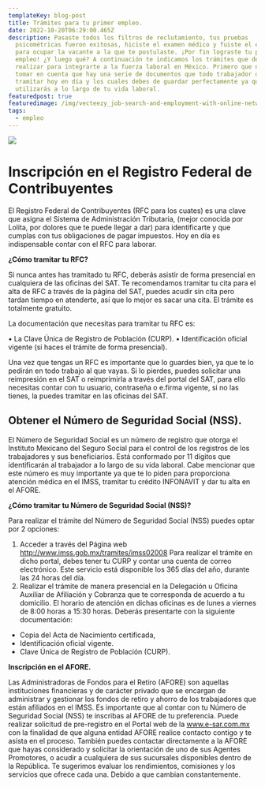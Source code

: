 ```yaml
---
templateKey: blog-post
title: Trámites para tu primer empleo.
date: 2022-10-20T06:29:00.465Z
description: Pasaste todos los filtros de reclutamiento, tus pruebas
  psicométricas fueron exitosas, hiciste el examen médico y fuiste el elegido
  para ocupar la vacante a la que te postulaste. ¡Por fin lograste tu primer
  empleo! ¿Y luego qué? A continuación te indicamos los trámites que debes
  realizar para integrarte a la fuerza laboral en México. Primero que nada debes
  tomar en cuenta que hay una serie de documentos que todo trabajador debe
  tramitar hoy en día y los cuales debes de guardar perfectamente ya que los
  utilizarás a lo largo de tu vida laboral.
featuredpost: true
featuredimage: /img/vecteezy_job-search-and-employment-with-online-networking-technology_10146454_713.jpg
tags:
  - empleo
---
```

![](/img/vecteezy_job-search-and-employment-with-online-networking-technology_10146454_713.jpg)



# **Inscripción en el Registro Federal de Contribuyentes**

El Registro Federal de Contribuyentes (RFC para los cuates) es una clave que asigna el Sistema de Administración Tributaria, (mejor conocida por Lolita, por dolores que te puede llegar a dar) para identificarte y que cumplas con tus obligaciones de pagar impuestos. Hoy en día es indispensable contar con el RFC para laborar.

**¿Cómo tramitar tu RFC?**

Si nunca antes has tramitado tu RFC, deberás asistir de forma presencial en cualquiera de las oficinas del SAT. Te recomendamos tramitar tu cita para el alta de RFC a través de la página del SAT, puedes acudir sin cita pero tardan tiempo en atenderte, así que lo mejor es sacar una cita. El trámite es totalmente gratuito.

La documentación que necesitas para tramitar tu RFC es:

•	La Clave Única de Registro de Población (CURP). 
•	Identificación oficial vigente (si haces el trámite de forma presencial).

Una vez que tengas un RFC es importante que lo guardes bien, ya que te lo pedirán en todo trabajo al que vayas. Si lo pierdes, puedes solicitar una reimpresión en el SAT o reimprimirla a través del portal del SAT, para ello necesitas contar con tu usuario, contraseña o e.firma vigente, si no las tienes, la puedes tramitar en las oficinas del SAT.

## **Obtener el Número de Seguridad Social (NSS).**

El Número de Seguridad Social es un número de registro que otorga el Instituto Mexicano del Seguro Social para el control de los registros de los trabajadores y sus beneficiarios. Está conformado por 11 dígitos que identificarán al trabajador a lo largo de su vida laboral. Cabe mencionar que este número es muy importante ya que te lo piden para proporciona atención médica en el IMSS, tramitar tu crédito INFONAVIT y dar tu alta en el AFORE.

**¿Cómo tramitar tu Número de Seguridad Social (NSS)?**


Para realizar el trámite del Número de Seguridad Social (NSS) puedes optar por 2 opciones:

1. Acceder a través del Página web <http://www.imss.gob.mx/tramites/imss02008> Para realizar el trámite en dicho portal, debes tener tu CURP y contar una cuenta de correo electrónico.
   Este servicio está disponible los 365 días del año, durante las 24 horas del día.
2. Realizar el trámite de manera presencial en la Delegación u Oficina Auxiliar de Afiliación y Cobranza que te corresponda de acuerdo a tu domicilio. El horario de atención en dichas oficinas es de lunes a viernes de 8:00 horas a 15:30 horas.  Deberás presentarte con la siguiente documentación:

* Copia del Acta de Nacimiento certificada, 
* Identificación oficial vigente.
* Clave Única de Registro de Población (CURP).





**Inscripción en el AFORE.** 

Las Administradoras de Fondos para el Retiro (AFORE) son aquellas instituciones financieras y de carácter privado que se encargan de administrar y gestionar los fondos de retiro y ahorro de los trabajadores que están afiliados en el IMSS. Es importante que al contar con tu Número de Seguridad Social (NSS) te inscribas al AFORE de tu preferencia. 
Puede realizar solicitud de pre-registro en el Portal web de la [www.e-sar.com.mx ](www.e-sar.com.mx)con la finalidad de que alguna entidad AFORE realice contacto contigo y te asista en el proceso. 
También puedes contactar directamente a la AFORE que hayas considerado y solicitar la orientación de uno de sus Agentes Promotores, o acudir a cualquiera de sus sucursales disponibles dentro de la República. Te sugerimos evaluar los rendimientos, comisiones y los servicios que ofrece cada una. Debido a que cambian constantemente.